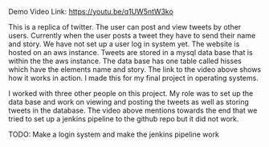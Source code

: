 Demo Video Link: https://youtu.be/q1UW5ntW3ko

This is a replica of twitter. The user can post and view tweets by other users. Currently when the user posts a tweet they have to send their name and story. We have not set up a user log in system yet. The website is hosted on an aws instance. Tweets are stored in a mysql data base that is within the the aws instance. The data base has one table called hisses which have the elements name and story. The link to the video above shows how it works in action. I made this for my final project in operating systems.

I worked with three other people on this project. My role was to set up the data base and work on viewing and posting the tweets as well as storing tweets in the database. The video above mentions towards the end that we tried to set up a jenkins pipeline to the github repo but it did not work. 

TODO: Make a login system and make the jenkins pipeline work